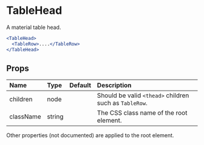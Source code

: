TableHead
=========

A material table head.

```jsx
<TableHead>
  <TableRow>....</TableRow>
</TableHead>
```

Props
-----


| Name | Type | Default | Description |
|:-----|:-----|:--------|:------------|
| children | node |  | Should be valid `<thead>` children such as `TableRow`. |
| className | string |  | The CSS class name of the root element. |

Other properties (not documented) are applied to the root element.
